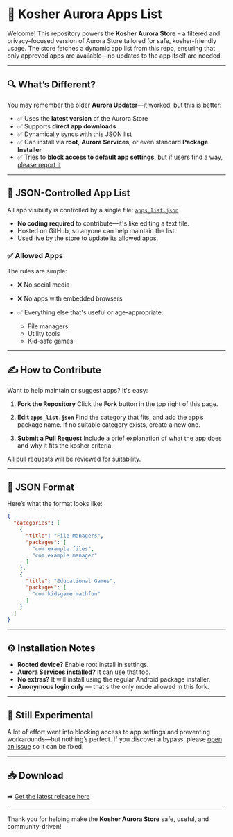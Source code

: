 

# 📱 Kosher Aurora Apps List

Welcome! This repository powers the **Kosher Aurora Store** – a filtered and privacy-focused version of Aurora Store tailored for safe, kosher-friendly usage. The store fetches a dynamic app list from this repo, ensuring that only approved apps are available—no updates to the app itself are needed.

---

## 🔍 What’s Different?

You may remember the older **Aurora Updater**—it worked, but this is better:

* ✅ Uses the **latest version** of the Aurora Store
* ✅ Supports **direct app downloads**
* ✅ Dynamically syncs with this JSON list
* ✅ Can install via **root**, **Aurora Services**, or even standard **Package Installer**
* ✅ Tries to **block access to default app settings**, but if users find a way, [please report it](https://github.com/TripleU613/KosherAuroraAppsListJson/issues)

---

## 📁 JSON-Controlled App List

All app visibility is controlled by a single file: [`apps_list.json`](apps_list.json)

* **No coding required** to contribute—it's like editing a text file.
* Hosted on GitHub, so anyone can help maintain the list.
* Used live by the store to update its allowed apps.

### ✅ Allowed Apps

The rules are simple:

* ❌ No social media
* ❌ No apps with embedded browsers
* ✅ Everything else that's useful or age-appropriate:

  * File managers
  * Utility tools
  * Kid-safe games

---

## ✍️ How to Contribute

Want to help maintain or suggest apps? It's easy:

1. **Fork the Repository**
   Click the **Fork** button in the top right of this page.

2. **Edit `apps_list.json`**
   Find the category that fits, and add the app’s package name.
   If no suitable category exists, create a new one.

3. **Submit a Pull Request**
   Include a brief explanation of what the app does and why it fits the kosher criteria.

All pull requests will be reviewed for suitability.

---

## 🧾 JSON Format

Here’s what the format looks like:

```json
{
  "categories": [
    {
      "title": "File Managers",
      "packages": [
        "com.example.files",
        "com.example.manager"
      ]
    },
    {
      "title": "Educational Games",
      "packages": [
        "com.kidsgame.mathfun"
      ]
    }
  ]
}
```

---

## ⚙️ Installation Notes

* **Rooted device?** Enable root install in settings.
* **Aurora Services installed?** It can use that too.
* **No extras?** It will install using the regular Android package installer.
* **Anonymous login only** — that's the only mode allowed in this fork.

---

## 🧪 Still Experimental

A lot of effort went into blocking access to app settings and preventing workarounds—but nothing’s perfect. If you discover a bypass, please [open an issue](https://github.com/TripleU613/KosherAuroraAppsListJson/issues) so it can be fixed.

---

## 📥 Download

➡️ [Get the latest release here](https://github.com/TripleU613/KosherAuroraAppsListJson/releases)

---

Thank you for helping make the **Kosher Aurora Store** safe, useful, and community-driven!


